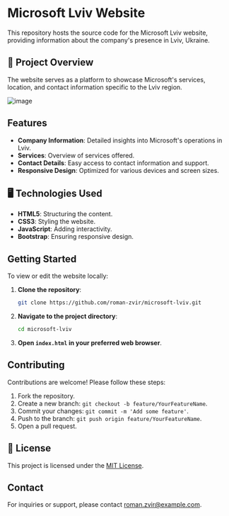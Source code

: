 # Microsoft Lviv Website

This repository hosts the source code for the Microsoft Lviv website, providing information about the company's presence in Lviv, Ukraine.

## 🚀 Project Overview

The website serves as a platform to showcase Microsoft's services, location, and contact information specific to the Lviv region.

![image](https://github.com/user-attachments/assets/af1f9ee4-5618-480e-a2ab-74769e1ec14d)


## Features

- **Company Information**: Detailed insights into Microsoft's operations in Lviv.
- **Services**: Overview of services offered.
- **Contact Details**: Easy access to contact information and support.
- **Responsive Design**: Optimized for various devices and screen sizes.

## 🖥️ Technologies Used

- **HTML5**: Structuring the content.
- **CSS3**: Styling the website.
- **JavaScript**: Adding interactivity.
- **Bootstrap**: Ensuring responsive design.

## Getting Started

To view or edit the website locally:

1. **Clone the repository**:
   ```bash
   git clone https://github.com/roman-zvir/microsoft-lviv.git
   ```
2. **Navigate to the project directory**:
   ```bash
   cd microsoft-lviv
   ```
3. **Open `index.html` in your preferred web browser**.

## Contributing

Contributions are welcome! Please follow these steps:

1. Fork the repository.
2. Create a new branch: `git checkout -b feature/YourFeatureName`.
3. Commit your changes: `git commit -m 'Add some feature'`.
4. Push to the branch: `git push origin feature/YourFeatureName`.
5. Open a pull request.

## 📜 License

This project is licensed under the [MIT License](LICENSE).

## Contact

For inquiries or support, please contact [roman.zvir@example.com](mailto:roman.zvir@example.com).
